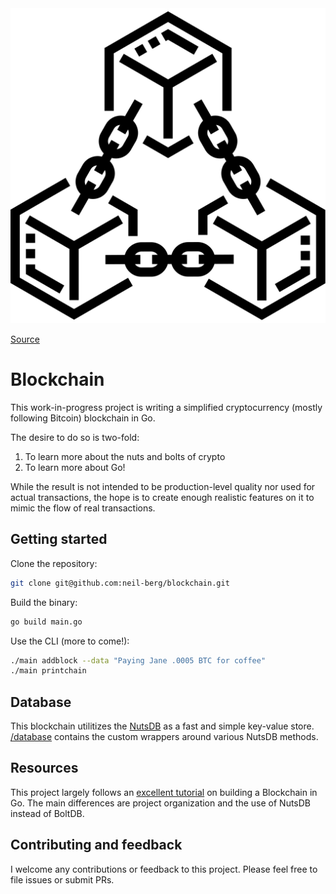 <img src="./assets/blockchain.svg">

[Source](https://www.amplework.com/blockchain-app-development/)


# Blockchain

This work-in-progress project is writing a simplified cryptocurrency (mostly
following Bitcoin) blockchain in Go.

The desire to do so is two-fold: 
1. To learn more about the nuts and bolts of crypto 
2. To learn more about Go!

While the result is not intended to be production-level quality nor used for 
actual transactions, the hope is to create enough realistic features on it to 
mimic the flow of real transactions. 

## Getting started

Clone the repository:

```sh
git clone git@github.com:neil-berg/blockchain.git
```

Build the binary:

```sh
go build main.go
```

Use the CLI (more to come!):

```sh
./main addblock --data "Paying Jane .0005 BTC for coffee"
./main printchain
```

## Database

This blockchain utilitizes the [NutsDB](https://xujiajun.cn/nutsdb/) as a fast
and simple key-value store. [/database](./database/database.go) contains the
custom wrappers around various NutsDB methods.

## Resources

This project largely follows an [excellent tutorial](https://jeiwan.net/posts/building-blockchain-in-go-part-1/)
on building a Blockchain in Go. The main differences are project organization
and the use of NutsDB instead of BoltDB.

## Contributing and feedback

I welcome any contributions or feedback to this project. Please feel free to
file issues or submit PRs. 